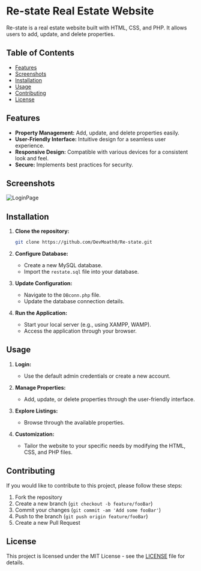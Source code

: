 # Re-state Real Estate Website

Re-state is a real estate website built with HTML, CSS, and PHP. It allows users to add, update, and delete properties.

## Table of Contents

- [Features](#features)
- [Screenshots](#Screenshots)
- [Installation](#installation)
- [Usage](#usage)
- [Contributing](#contributing)
- [License](#license)

## Features

- **Property Management:** Add, update, and delete properties easily.
- **User-Friendly Interface:** Intuitive design for a seamless user experience.
- **Responsive Design:** Compatible with various devices for a consistent look and feel.
- **Secure:** Implements best practices for security.

## Screenshots
![LoginPage](https://github.com/DevMoath0/Re-state/assets/109462109/8de51dce-030b-4c29-8b62-1c428ea52971)

## Installation

1. **Clone the repository:**

    ```bash
    git clone https://github.com/DevMoath0/Re-state.git
    ```

2. **Configure Database:**

    - Create a new MySQL database.
    - Import the `restate.sql` file into your database.

3. **Update Configuration:**

    - Navigate to the `DBconn.php` file.
    - Update the database connection details.

4. **Run the Application:**

    - Start your local server (e.g., using XAMPP, WAMP).
    - Access the application through your browser.

## Usage

1. **Login:**

    - Use the default admin credentials or create a new account.

2. **Manage Properties:**

    - Add, update, or delete properties through the user-friendly interface.

3. **Explore Listings:**

    - Browse through the available properties.

4. **Customization:**

    - Tailor the website to your specific needs by modifying the HTML, CSS, and PHP files.

## Contributing

If you would like to contribute to this project, please follow these steps:

1. Fork the repository
2. Create a new branch (`git checkout -b feature/fooBar`)
3. Commit your changes (`git commit -am 'Add some fooBar'`)
4. Push to the branch (`git push origin feature/fooBar`)
5. Create a new Pull Request

## License

This project is licensed under the MIT License - see the [LICENSE](LICENSE) file for details.
